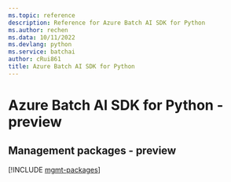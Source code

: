 ```yaml
---
ms.topic: reference
description: Reference for Azure Batch AI SDK for Python
ms.author: rechen
ms.data: 10/11/2022
ms.devlang: python
ms.service: batchai
author: cRui861
title: Azure Batch AI SDK for Python
---
```

# Azure Batch AI SDK for Python - preview

## Management packages - preview
[!INCLUDE [mgmt-packages](batch-ai-mgmt-index.md)]